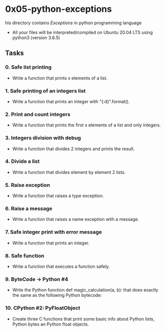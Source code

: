 # 0x05-python-exceptions
his directory contains *Exceptions* in  python programming language
- All your files will be interpreted/compiled on Ubuntu 20.04 LTS using python3 (version 3.8.5)

## Tasks
### 0. Safe list printing
- Write a function that prints x elements of a list.

### 1. Safe printing of an integers list
- Write a function that prints an integer with "{:d}".format().

### 2. Print and count integers
- Write a function that prints the first x elements of a list and only integers.

### 3. Integers division with debug
- Write a function that divides 2 integers and prints the result.

### 4. Divide a list
- Write a function that divides element by element 2 lists.

### 5. Raise exception
- Write a function that raises a type exception.

### 6. Raise a message
- Write a function that raises a name exception with a message.

### 7. Safe integer print with error message
- Write a function that prints an integer.

### 8. Safe function
- Write a function that executes a function safely.

### 9. ByteCode -> Python #4
- Write the Python function def magic_calculation(a, b): that does exactly the same as the following Python bytecode:

### 10. CPython #2: PyFloatObject
- Create three C functions that print some basic info about Python lists, Python bytes an Python float objects.
